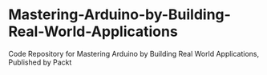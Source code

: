 # Mastering-Arduino-by-Building-Real-World-Applications
Code Repository for Mastering Arduino by Building Real World Applications, Published by Packt

